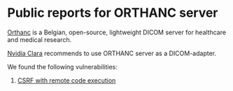 # Public reports for ORTHANC server

[Orthanc](https://www.orthanc-server.com) is a Belgian, open-source, lightweight DICOM server for healthcare and medical research.

[Nvidia Clara](https://developer.nvidia.com/clara) recommends to use ORTHANC server as a DICOM-adapter.


We found the following vulnerabilities:

1. [CSRF with remote code execution](./ORTHANC_csrf.md)